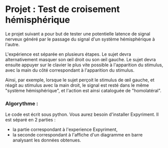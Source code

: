# Projet : Test de croisement hémisphérique

Le projet suivant a pour but de tester une potentielle latence de signal nerveux généré par le passage du signal d'un système hémisphérique à l'autre.

L'expérience est séparée en plusieurs étapes. Le sujet devra alternativement masquer son œil droit ou son œil gauche. 
Le sujet devra ensuite appuyer sur le clavier le plus vite possible à l'apparition du stimulus, avec la main du côté correspondant à l'apparition du stimulus.

Ainsi, par exemple, lorsque le sujet perçoit le stimulus de œil gauche, et réagit au stimulus avec la main droit, le signal est resté dans le même "système hémisphérique", et l'action est ainsi cataloguée de "homolatéral".


### Algorythme :

Le code est écrit sous python. Vous aurez besoin d'installer Expyriment.
Il est séparé en 2 parties :
  * la partie correspondant à l'experience Expyriment,
  * la seconde correspondant à l'affiche d'un diagramme en barre analysant les données obtenues.

